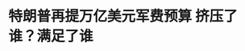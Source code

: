 <!DOCTYPE html>
<html lang="zh-CN">

<head>
    
<title>特朗普再提万亿美元军费预算 挤压了谁？满足了谁_腾讯新闻</title>
<meta name="keywords" content="特朗普,国防预算,军费,美国,美国_军事,内塔尼亚胡,美国_时政">
<meta name="description" content="美国总统特朗普当地时间24日在纽约西点军校毕业典礼上发表演讲时表示，不会削减1万亿美元的国防预算，甚至连10美分都不会少。若该预算计划获得美国国会批准，将成为美国迄今最高的年度国防预算，创下前所未有的军费纪录。舆论认为，特朗普政府提出万亿美元军费预算的决策，绝非简单的数字游戏，其背后还交织着军事、政治、...">
<meta name="author" content="腾讯网">
<meta name="copyright" content="Copyright 1998 - 2025 Tencent. All Rights Reserved">
<meta property="og:type" content="news" />

<meta property="og:title" content="特朗普再提万亿美元军费预算 挤压了谁？满足了谁_腾讯新闻" />
<meta property="og:description" content="美国总统特朗普当地时间24日在纽约西点军校毕业典礼上发表演讲时表示，不会削减1万亿美元的国防预算，甚至连10美分都不会少。若该预算计划获得美国国会批准，将成为美国迄今最高的年度国防预算，创下前所未有的军费纪录。舆论认为，特朗普政府提出万亿美元军费预算的决策，绝非简单的数字游戏，其背后还交织着军事、政治、..." />
<meta property="og:url" content="https://news.qq.com/rain/a/20250526A012T300" />
<meta property="og:image" content="https://inews.gtimg.com/news_ls/OtpXFFBpGp-GR2QmvvUJQVl4ABiladsgRczzbqexsvbNMAA_640330/0" />
<meta property="article:author" content="央视新闻" />
<meta property="article:published_time" content="2025-05-26 06:00:22" />
<meta property="category" content="politics" />

<meta name="baidu-site-verification" content="jJeIJ5X7pP" />
    <meta charset="utf-8" />
<meta http-equiv="X-UA-Compatible" content="IE=Edge" />
<meta name="viewport" content="width=device-width, initial-scale=1, shrink-to-fit=no" />
<link rel="dns-prefetch" href="mat1.gtimg.com">
<link rel="dns-prefetch" href="i.news.qq.com">
<link rel="shortcut icon" href="https://mat1.gtimg.com/qqcdn/qqindex2021/favicon.ico">
<script nomodule="true" src="https://mat1.gtimg.com/qqcdn/qqindex2021/common-static/20240515201444/core3-37-1.min.js"></script>
<script>
  try {
    if (!window.IntersectionObserver) {
      var observerScript = document.createElement('script');
      observerScript.src = "https://mat1.gtimg.com/qqcdn/qqindex2021/common-static/20241024141058/intersection-observer-polyfill.js";
      document.head.appendChild(observerScript);
    }
  } catch (error) {}
</script>

<script>
  try {
    if (!Element.prototype.scrollTo) {
      var scrollScript = document.createElement('script');
      scrollScript.src = "https://mat1.gtimg.com/qqcdn/qqindex2021/common-static/20241025153001/scroll-behavior-polyfill.js";
      document.head.appendChild(scrollScript);
    }
  } catch (error) {}
</script>
<script>
  try {
    if ('scrollRestoration' in window.history) {
      window.history.scrollRestoration = 'manual';
    }
    window.isPcClient = Boolean(window.electron) && (
      window.navigator.userAgent.indexOf('pc-client') > 0 ||
      window.navigator.userAgent.indexOf('TencentNews') > 0
    );
  } catch {}
</script>
<script>
  try {
    if (window.isPcClient) {
      var bodyStyle = document.createElement('style');
      bodyStyle.innerText = 'body{ zoom: 0.95 }';
      document.head.appendChild(bodyStyle);
    }
  } catch {}
</script>
<script>
  window.DATA = {"url":"https://view.inews.qq.com/a/20250526A012T300","article_id":"20250526A012T300","article_type":"0","title":"特朗普再提万亿美元军费预算 挤压了谁？满足了谁","desc":"美国总统特朗普当地时间24日在纽约西点军校毕业典礼上发表演讲时表示，不会削减1万亿美元的国防预算，甚至连10美分都不会少。若该预算计划获得美国国会批准，将成为美国迄今最高的年度国防预算，创下前所未有的军费纪录。舆论认为，特朗普政府提出万亿美元军费预算的决策，绝非简单的数字游戏，其背后还交织着军事、政治、...","iNewsRecommendLevel":1,"abstract":"美国总统特朗普当地时间24日在纽约西点军校毕业典礼上发表演讲时表示，不会削减1万亿美元的国防预算，甚至连10美分都不会少。若该预算计划获得美国国会批准，将成为美国迄今最高的年度国防预算，创下前所未有的军费纪录。舆论认为，特朗普政府提出万亿美元军费预算的决策，绝非简单的数字游戏，其背后还交织着军事、政治、...","catalog1":"politics","ad_channel_sign":"news","introduction":"","media":"央视新闻","media_id":"58","pubtime":"2025-05-26 06:00:22","comment_id":"8414828037","political":0,"cmsId":"20250526A012T300","cms_id":"20250526A012T300","closeAllAd":0,"closeAllFavorite":false,"originContent":{"directory":{"ai_list":null,"enable":2,"list":null},"key_points_show":["美国总统特朗普表示，不会削减1万亿美元的国防预算，甚至不会少10美分。","若该预算计划获得美国国会批准，将成为美国迄今最高的年度国防预算。","特朗普政府提出万亿美元军费预算的决策，背后交织着军事、政治、经济与外交的多重战略目的。","其中，特朗普政府计划投入约1133亿美元发展“金穹”导弹防御系统、海军造船等项目。","然而，万亿美元国防预算挤压了联邦民生医疗预算，增加了军备竞赛的可能性。"],"text":"\u003cdiv class=\"rich_media_content\"\u003e\u003cdiv class=\"cms-cke-widget-quote-normal-3 cms-cke-widget-quote-tpl cms-cke-widget-quote-wrapper cms-cke-widget-tpl\" data-key=\"quote-normal-3\" data-reactroot=\"\" style=\"align-items: center; display: flex; font-size: 19px; justify-content: center; margin-bottom: 28px; margin-top: 28px; width: 100%\"\u003e\n\u003cdiv class=\"cms-cke-widget-quote-container\" style=\"background: #f1f2f3; border-radius: 2px; padding: 16px 14px; position: relative; width: 100%\"\u003e\n\u003cdiv class=\"cms-cke-widget-quote-mask\" style=\"background: #ffffff; bottom: 0; height: 18px; position: absolute; right: 0; width: 18px\"\u003e \u003c/div\u003e\n\u003csection class=\"cms-cke-widget-quote-icon\" style=\"background-image: url(https://inews.gtimg.com/om_bt/OqRgU4CI68gL6p2TrspbzXbIx4iwsG-H5eIQPq7XioHT0AA/0); background-position: center; background-repeat: no-repeat; background-size: cover; bottom: -0; display: inline-block; height: 18px; position: absolute; right: 0px; width: 18px\"\u003e \u003c/section\u003e\n\u003cdiv class=\"cms-cke-widget-quote-content\" style=\"color: #212228; line-height: 27px; text-align: justify; width: 100%\"\u003e\n\u003cp\u003e美国总统特朗普当地时间24日在纽约西点军校毕业典礼上发表演讲时表示，不会削减1万亿美元的国防预算，甚至连10美分都不会少。\u003c/p\u003e\n\u003cp\u003e若该预算计划获得美国国会批准，将成为美国迄今最高的年度国防预算，创下前所未有的军费纪录。舆论认为，特朗普政府提出万亿美元军费预算的决策，绝非简单的数字游戏，其背后还交织着军事、政治、经济与外交的多重战略目的。\u003c/p\u003e\n\u003c/div\u003e\n\u003c/div\u003e\n\u003c/div\u003e\n\u003cdiv class=\"cms-cke-widget-title-number-3 cms-cke-widget-title-tpl cms-cke-widget-title-wrapper cms-cke-widget-tpl\" data-key=\"title-number-3\" data-reactroot=\"\" style=\"align-items: center; display: flex; font-size: 19px; font-weight: bold; justify-content: center; margin-bottom: 20px; margin-top: 28px; width: 100%\"\u003e\n\u003cdiv class=\"cms-cke-widget-title-container\" style=\"display: inline-block; margin-bottom: 8px; margin-left: 8px; margin-right: 8px; margin-top: 8px; position: relative\"\u003e\n\u003cdiv class=\"cms-cke-widget-title-nubmer\" style=\"color: #00269a; font-size: 54px; left: 50%; min-width: 20px; opacity: 0.1; position: absolute; text-align: center; top: 50%; transform: translate(-50%, -50%); white-space: nowrap; z-index: 9\"\u003e\u003c/div\u003e\n\u003cdiv class=\"cms-cke-widget-title-wrap title-number-3-text\" style=\"color: #00269a; display: inline-block; line-height: 26px; min-width: 4px; padding: 0 28px; position: relative; text-align: center; word-break: break-all; z-index: 99\"\u003e\n\u003cp\u003e特朗普：\u003c/p\u003e\n\u003cp\u003e说好一万亿 连10美分都不会少\u003c/p\u003e\n\u003c/div\u003e\n\u003csection class=\"left-icon\" style=\"background-image: url(https://inews.gtimg.com/om_bt/OuiUeJ9yXPUGsFB7YhGv-z-NS1G6PTGqXdZHUNVaauegEAA/0); background-position: center; background-repeat: no-repeat; background-size: cover; display: inline-block; height: 20px; left: 0px; margin-top: -10px; position: absolute; top: 50%; width: 20px\"\u003e \u003c/section\u003e\n\u003csection class=\"right-icon\" style=\"background-image: url(https://inews.gtimg.com/om_bt/OuiUeJ9yXPUGsFB7YhGv-z-NS1G6PTGqXdZHUNVaauegEAA/0); background-position: center; background-repeat: no-repeat; background-size: cover; display: inline-block; height: 20px; margin-top: -10px; position: absolute; right: 0px; top: 50%; width: 20px\"\u003e \u003c/section\u003e\n\u003c/div\u003e\n\u003c/div\u003e\n\u003cp data-source=\"cke\"\u003e有关“万亿美元军费预算”其实是特朗普在今年4月7日与以色列总理内塔尼亚胡会晤时提出的，当地时间5月24日，时隔一个多月，美国总统特朗普纽约西点军校毕业典礼上发表演讲时又再次谈到这一“天价军费计划”。\u003c/p\u003e\n\u003cdiv data-vid=\"x3090r2guvr\" data-widget=\"video\"\u003e\u003c!--VIDEO_0--\u003e\u003cspan style=\"text-align: center;font-size: 13px;color: rgb(136, 136, 136); line-height: 14px;margin-bottom: 22px;margin-top: 8px; display: block;\"\u003e\u003c/span\u003e\u003c/div\u003e\n\u003cp data-source=\"cke\"\u003e\u003cstrong data-source=\"cke\"\u003e美国总统 特朗普：\u003c/strong\u003e一万亿美元的军费预算，一万亿美元啊。有人问我能不能削减，我明确表态，连10美分都不会少。要削减，我们可以从其他地方下手。\u003c/p\u003e\n\u003cp data-source=\"cke\"\u003e特朗普4月7日在白宫会晤到访的以色列总理内塔尼亚胡时说，美国下一财年国防预算将首次达到1万亿美元。\u003c/p\u003e\n\u003cp data-source=\"cke\"\u003e有报道指出，如果获得国会批准，美国将从今年10月1日、即2026财年开始之时进入“万亿美元国防预算时代”，超过2025财年的8950亿美元，也将是美国迄今最高的年度国防预算。\u003c/p\u003e\n\u003cdiv class=\"cms-cke-widget-title-number-3 cms-cke-widget-title-tpl cms-cke-widget-title-wrapper cms-cke-widget-tpl\" data-key=\"title-number-3\" data-reactroot=\"\" style=\"align-items: center; display: flex; font-size: 19px; font-weight: bold; justify-content: center; margin-bottom: 20px; margin-top: 28px; width: 100%\"\u003e\n\u003cdiv class=\"cms-cke-widget-title-container\" style=\"display: inline-block; margin-bottom: 8px; margin-left: 8px; margin-right: 8px; margin-top: 8px; position: relative\"\u003e\n\u003cdiv class=\"cms-cke-widget-title-nubmer\" style=\"color: #00269a; font-size: 54px; left: 50%; min-width: 20px; opacity: 0.1; position: absolute; text-align: center; top: 50%; transform: translate(-50%, -50%); white-space: nowrap; z-index: 9\"\u003e\u003c/div\u003e\n\u003cdiv class=\"cms-cke-widget-title-wrap title-number-3-text\" style=\"color: #00269a; display: inline-block; line-height: 26px; min-width: 4px; padding: 0 28px; position: relative; text-align: center; word-break: break-all; z-index: 99\"\u003e\n\u003cp\u003e满足美政府利益诉求\u003c/p\u003e\n\u003c/div\u003e\n\u003csection class=\"left-icon\" style=\"background-image: url(https://inews.gtimg.com/om_bt/OuiUeJ9yXPUGsFB7YhGv-z-NS1G6PTGqXdZHUNVaauegEAA/0); background-position: center; background-repeat: no-repeat; background-size: cover; display: inline-block; height: 20px; left: 0px; margin-top: -10px; position: absolute; top: 50%; width: 20px\"\u003e \u003c/section\u003e\n\u003csection class=\"right-icon\" style=\"background-image: url(https://inews.gtimg.com/om_bt/OuiUeJ9yXPUGsFB7YhGv-z-NS1G6PTGqXdZHUNVaauegEAA/0); background-position: center; background-repeat: no-repeat; background-size: cover; display: inline-block; height: 20px; margin-top: -10px; position: absolute; right: 0px; top: 50%; width: 20px\"\u003e \u003c/section\u003e\n\u003c/div\u003e\n\u003c/div\u003e\n\u003cp data-source=\"cke\"\u003e据总台\u003cstrong data-source=\"cke\"\u003e特约评论员宋晓军\u003c/strong\u003e介绍，自特朗普上任以来，就2026财年国防预算有过几次公开的表态，但具体数值时高时低。真正确定的是5月2日白宫管理和预算办公室向国会提交的2026财年预算提案，其中拟议的预算将使国防支出与2025年相比增加约13%，达到10120亿美元。这份报告也介绍了军费预算所包括的内容。（\u003cstrong data-source=\"cke\"\u003e\u003cspan class=\"color-00b0f0\" data-source=\"cke\"\u003e\u003cspan class=\"font_size-16px\" data-source=\"cke\"\u003e\u003c!--SECURE_LINK_BEGIN_0--\u003e详情\u0026gt;\u0026gt;\u003c!--SECURE_LINK_END_0--\u003e\u003c/span\u003e\u003c/span\u003e\u003c/strong\u003e）\u003c!--MID_AD_0--\u003e\u003c!--EOP_0--\u003e\u003c/p\u003e\u003c!--MID_ARTICLE_AD_0--\u003e\u003c!--PARAGRAPH_0--\u003e\n\u003cdiv data-vid=\"v30904b2udy\" data-widget=\"video\"\u003e\u003c!--VIDEO_1--\u003e\u003cspan style=\"text-align: center;font-size: 13px;color: rgb(136, 136, 136); line-height: 14px;margin-bottom: 22px;margin-top: 8px; display: block;\"\u003e\u003c/span\u003e\u003c/div\u003e\n\u003cp data-source=\"cke\"\u003e\u003cstrong data-source=\"cke\"\u003e特约评论员 宋晓军：\u003c/strong\u003e如果我们仔细看这份报告，会发现国防预算分两部分。第一部分是基础国防预算，另外还要叠加一个增幅大概13%的约1133亿美元。根据报告中的说明，这大约1130亿美元需要在另一项法案通过之后才能叠加上。另外一份法案是什么呢？特朗普之前提出了一个关于延续他2017年给富人减税政策的一个法案，这个法案有一系列的开支增减，被打包成“美丽大法案”。5月22日，该法案在众议院以215票对214票通过，将要交到参议院表决。\u003c!--MID_AD_1--\u003e\u003c!--EOP_1--\u003e\u003c/p\u003e\u003c!--MID_ARTICLE_AD_1--\u003e\u003c!--PARAGRAPH_1--\u003e\n\u003cdiv data-captcha=\"△特朗普称“金穹”导弹防御系统计划在3年内全面运转。\" data-height=\"374\" data-src=\"https://inews.gtimg.com/om_bt/OqcNVM6uZFwLNcejGhAm53RFowMWKza6aPOOjZXde-dAMAA/641\" data-type=\"3\" data-uploaded=\"1\" data-widget=\"image\" data-width=\"641\"\u003e\u003c!--IMG_0--\u003e\u003cp type=\"om-image-desc\"\u003e△特朗普称“金穹”导弹防御系统计划在3年内全面运转。\u003c/p\u003e\u003c/div\u003e\n\u003cp data-source=\"cke\"\u003e\u003cstrong data-source=\"cke\"\u003e特约评论员 宋晓军：\u003c/strong\u003e所谓万亿美元的国防预算，其实包含了两个部分。第一个部分是特朗普在满足共和党人或者军火商增加国防预算的要求，第二部分体现他个人的意志，包括发展“金穹”、减税等等。简单地说，这个万亿美元的国防预算，是特朗普既考虑了他共和党党派的利益，同时也考虑到他个人关于美国财政开支方面的一些考虑的一个法案。\u003c!--MID_AD_2--\u003e\u003c!--EOP_2--\u003e\u003c/p\u003e\u003c!--MID_ARTICLE_AD_2--\u003e\u003c!--PARAGRAPH_2--\u003e\n\u003cdiv class=\"cms-cke-widget-title-number-3 cms-cke-widget-title-tpl cms-cke-widget-title-wrapper cms-cke-widget-tpl\" data-key=\"title-number-3\" data-reactroot=\"\" style=\"align-items: center; display: flex; font-size: 19px; font-weight: bold; justify-content: center; margin-bottom: 20px; margin-top: 28px; width: 100%\"\u003e\n\u003cdiv class=\"cms-cke-widget-title-container\" style=\"display: inline-block; margin-bottom: 8px; margin-left: 8px; margin-right: 8px; margin-top: 8px; position: relative\"\u003e\n\u003cdiv class=\"cms-cke-widget-title-nubmer\" style=\"color: #00269a; font-size: 54px; left: 50%; min-width: 20px; opacity: 0.1; position: absolute; text-align: center; top: 50%; transform: translate(-50%, -50%); white-space: nowrap; z-index: 9\"\u003e\u003c/div\u003e\n\u003cdiv class=\"cms-cke-widget-title-wrap title-number-3-text\" style=\"color: #00269a; display: inline-block; line-height: 26px; min-width: 4px; padding: 0 28px; position: relative; text-align: center; word-break: break-all; z-index: 99\"\u003e\n\u003cp\u003e满足美国军火公司\u003c/p\u003e\n\u003cp\u003e挤压联邦民生医疗预算\u003c/p\u003e\n\u003c/div\u003e\n\u003csection class=\"left-icon\" style=\"background-image: url(https://inews.gtimg.com/om_bt/OuiUeJ9yXPUGsFB7YhGv-z-NS1G6PTGqXdZHUNVaauegEAA/0); background-position: center; background-repeat: no-repeat; background-size: cover; display: inline-block; height: 20px; left: 0px; margin-top: -10px; position: absolute; top: 50%; width: 20px\"\u003e \u003c/section\u003e\n\u003csection class=\"right-icon\" style=\"background-image: url(https://inews.gtimg.com/om_bt/OuiUeJ9yXPUGsFB7YhGv-z-NS1G6PTGqXdZHUNVaauegEAA/0); background-position: center; background-repeat: no-repeat; background-size: cover; display: inline-block; height: 20px; margin-top: -10px; position: absolute; right: 0px; top: 50%; width: 20px\"\u003e \u003c/section\u003e\n\u003c/div\u003e\n\u003c/div\u003e\n\u003cp data-source=\"cke\"\u003e美国《国会山报》24日报道，据一名参议院共和党助手透露，白宫实际上只提议了约8930亿美元的2026年可自由支配国防开支，这意味着特朗普口中1万亿美元的其余部分将通过共和党主导的预算协调机制弥补。大幅增加的军费，新增钱款的筹措又是从何而来？\u003c!--MID_AD_3--\u003e\u003c!--EOP_3--\u003e\u003c/p\u003e\u003c!--MID_ARTICLE_AD_3--\u003e\u003c!--PARAGRAPH_3--\u003e\n\u003cdiv class=\"cms-cke-widget-title-number-2 cms-cke-widget-title-tpl cms-cke-widget-title-wrapper cms-cke-widget-tpl\" data-key=\"title-number-2\" data-reactroot=\"\" style=\"align-items: center; display: flex; font-size: 19px; font-weight: bold; justify-content: flex-start; margin-bottom: 20px; margin-top: 28px; width: 100%\"\u003e\n\u003cdiv class=\"cms-cke-widget-title-container\" style=\"display: flex; position: relative\"\u003e\n\u003cdiv class=\"cms-cke-widget-title-text-wrapper title-number-2-text-wrapper\" style=\"align-items: center; display: flex; justify-content: flex-start\"\u003e\n\u003cdiv class=\"cms-cke-widget-title-nubmer-wrapper\" style=\"align-items: center; background: #00269a; box-sizing: border-box; color: #ffffff; display: flex; flex-shrink: 0; font-size: 20px; height: 100%; justify-content: center; line-height: 100%; width: 30px\"\u003e\n\u003cdiv class=\"cms-cke-widget-title-nubmer\" style=\"min-width: 4px\"\u003e\u003c/div\u003e\n\u003c/div\u003e\n\u003cdiv class=\"cms-cke-widget-title-wrap title-number-2-text\" style=\"background: #e6e8ef; box-sizing: content-box; color: #001966; display: inline-block; line-height: 26px; min-width: 4px; overflow: hidden; padding: 2px 10px 2px 18px; position: relative; text-align: center; word-break: break-all\"\u003e\n\u003cp\u003e一旦通过 美国军火公司将分大块蛋糕\u003c/p\u003e\n\u003c/div\u003e\n\u003c/div\u003e\n\u003c/div\u003e\n\u003c/div\u003e\n\u003cdiv data-vid=\"t3090kjpyef\" data-widget=\"video\"\u003e\u003c!--VIDEO_2--\u003e\u003cspan style=\"text-align: center;font-size: 13px;color: rgb(136, 136, 136); line-height: 14px;margin-bottom: 22px;margin-top: 8px; display: block;\"\u003e\u003c/span\u003e\u003c/div\u003e\n\u003cp data-source=\"cke\"\u003e\u003cstrong data-source=\"cke\"\u003e特约评论员 宋晓军：\u003c/strong\u003e一旦特朗普提交的2026财年高达万亿美元的国防预算通过，它意味着什么？首先意味着军火公司会得到一大块这个利益蛋糕。通过预算法案细节可以看到，增幅13%大约1133亿美元，\u003cstrong data-source=\"cke\"\u003e第一个就是250亿美元给“金穹”导弹防御系统。\u003c/strong\u003e\u003c/p\u003e\n\u003cul data-source=\"cke\"\u003e\n\u003cli data-source=\"cke\"\u003e第二项，300多亿美元给海军造船。\u003c/li\u003e\n\u003cli data-source=\"cke\"\u003e第三项，此前提出的所谓六代机F-47的首笔拨款。\u003c/li\u003e\n\u003cli data-source=\"cke\"\u003e第四项，加强边境防御。\u003c/li\u003e\n\u003cli data-source=\"cke\"\u003e第五项，核武器的现代化。\u003c/li\u003e\n\u003cli data-source=\"cke\"\u003e第六项，增加军人3.8%的工资，等等。\u003c/li\u003e\n\u003c/ul\u003e\n\u003cdiv class=\"cms-cke-widget-title-number-2 cms-cke-widget-title-tpl cms-cke-widget-title-wrapper cms-cke-widget-tpl\" data-key=\"title-number-2\" data-reactroot=\"\" style=\"align-items: center; display: flex; font-size: 19px; font-weight: bold; justify-content: flex-start; margin-bottom: 20px; margin-top: 28px; width: 100%\"\u003e\n\u003cdiv class=\"cms-cke-widget-title-container\" style=\"display: flex; position: relative\"\u003e\n\u003cdiv class=\"cms-cke-widget-title-text-wrapper title-number-2-text-wrapper\" style=\"align-items: center; display: flex; justify-content: flex-start\"\u003e\n\u003cdiv class=\"cms-cke-widget-title-nubmer-wrapper\" style=\"align-items: center; background: #00269a; box-sizing: border-box; color: #ffffff; display: flex; flex-shrink: 0; font-size: 20px; height: 100%; justify-content: center; line-height: 100%; width: 30px\"\u003e\n\u003cdiv class=\"cms-cke-widget-title-nubmer\" style=\"min-width: 4px\"\u003e\u003c/div\u003e\n\u003c/div\u003e\n\u003cdiv class=\"cms-cke-widget-title-wrap title-number-2-text\" style=\"background: #e6e8ef; box-sizing: content-box; color: #001966; display: inline-block; line-height: 26px; min-width: 4px; overflow: hidden; padding: 2px 10px 2px 18px; position: relative; text-align: center; word-break: break-all\"\u003e\n\u003cp\u003e挤压联邦民生医疗预算 投入军备竞赛\u003c/p\u003e\n\u003c/div\u003e\n\u003c/div\u003e\n\u003c/div\u003e\n\u003c/div\u003e\n\u003cp\u003e\u003c!--IMG_1--\u003e\u003c/p\u003e\n\u003cp data-source=\"cke\"\u003e\u003cstrong data-source=\"cke\"\u003e特约评论员 宋晓军：\u003c/strong\u003e同时我们还可以看到，万亿美元的国防预算挤压的是什么？在整个2026财年的联邦预算拨款中，它挤压了清洁空气和水保护，还挤压了医疗补助、儿童营养计划、绿色能源相关、教育相关的一些拨款。简单地说，这万亿美元的国防开支使得世界可能更不安全，同时更多地增加了军备竞赛的可能性。\u003c!--MID_AD_4--\u003e\u003c!--EOP_4--\u003e\u003c/p\u003e\u003c!--MID_ARTICLE_AD_4--\u003e\u003c!--PARAGRAPH_4--\u003e\n\n\n\n\n\u003cp data-source=\"cke\"\u003e\u003cspan class=\"color-a4acb6\" data-source=\"cke\"\u003e\u003cspan class=\"font_size-16px\" data-source=\"cke\"\u003e©2025中央广播电视总台版权所有。未经许可，请勿转载使用。\u003c/span\u003e\u003c/span\u003e\u003c/p\u003e\n\n\u003cstyle\u003e.rich_media_content{--news-tabel-th-night-color: #444444;--news-font-day-color: #333;--news-font-night-color: #d9d9d9;--news-bottom-distance: 22px}.rich_media_content p:not([data-exeditor-arbitrary-box=image-box]){letter-spacing:.5px;line-height:30px;margin-bottom:var(--news-bottom-distance);word-wrap:break-word}.rich_media_content{color:var(--news-font-day-color);font-size:18px}@media(prefers-color-scheme:dark){body:not([data-weui-theme=light]):not([dark-mode-disable=true]) .rich_media_content p:not([data-exeditor-arbitrary-box=image-box]){letter-spacing:.5px;line-height:30px;margin-bottom:var(--news-bottom-distance);word-wrap:break-word}body:not([data-weui-theme=light]):not([dark-mode-disable=true]) .rich_media_content{color:var(--news-font-night-color)}}.data_color_scheme_dark .rich_media_content p:not([data-exeditor-arbitrary-box=image-box]){letter-spacing:.5px;line-height:30px;margin-bottom:var(--news-bottom-distance);word-wrap:break-word}.data_color_scheme_dark .rich_media_content{color:var(--news-font-night-color)}.data_color_scheme_dark .rich_media_content{font-size:18px}.rich_media_content p[data-exeditor-arbitrary-box=image-box]{margin-bottom:11px}.rich_media_content\u003ediv:not(.qnt-video),.rich_media_content\u003esection{margin-bottom:var(--news-bottom-distance)}.rich_media_content hr{margin-bottom:var(--news-bottom-distance)}.rich_media_content .link_list{margin:0;margin-top:20px;min-height:0!important}.rich_media_content blockquote{background:#f9f9f9;border-left:6px solid #ccc;margin:1.5em 10px;padding:.5em 10px}.rich_media_content blockquote p{margin-bottom:0!important}.data_color_scheme_dark .rich_media_content blockquote{background:#323232}@media(prefers-color-scheme:dark){body:not([data-weui-theme=light]):not([dark-mode-disable=true]) .rich_media_content blockquote{background:#323232}}.rich_media_content ol[data-ex-list]{--ol-start: 1;--ol-list-style-type: decimal;list-style-type:none;counter-reset:olCounter calc(var(--ol-start,1) - 1);position:relative}.rich_media_content ol[data-ex-list]\u003eli\u003e:first-child::before{content:counter(olCounter,var(--ol-list-style-type)) '. ';counter-increment:olCounter;font-variant-numeric:tabular-nums;display:inline-block}.rich_media_content ul[data-ex-list]{--ul-list-style-type: circle;list-style-type:none;position:relative}.rich_media_content ul[data-ex-list].nonUnicode-list-style-type\u003eli\u003e:first-child::before{content:var(--ul-list-style-type) ' ';font-variant-numeric:tabular-nums;display:inline-block;transform:scale(0.5)}.rich_media_content ul[data-ex-list].unicode-list-style-type\u003eli\u003e:first-child::before{content:var(--ul-list-style-type) ' ';font-variant-numeric:tabular-nums;display:inline-block;transform:scale(0.8)}.rich_media_content ol:not([data-ex-list]){padding-left:revert}.rich_media_content ul:not([data-ex-list]){padding-left:revert}.rich_media_content table{display:table;border-collapse:collapse;margin-bottom:var(--news-bottom-distance)}.rich_media_content table th,.rich_media_content table td{word-wrap:break-word;border:1px solid #ddd;white-space:nowrap;padding:2px 5px}.rich_media_content table th{font-weight:700;background-color:#f0f0f0;text-align:left}.rich_media_content table p{margin-bottom:0!important}.data_color_scheme_dark .rich_media_content table th{background:var(--news-tabel-th-night-color)}@media(prefers-color-scheme:dark){body:not([data-weui-theme=light]):not([dark-mode-disable=true]) .rich_media_content table th{background:var(--news-tabel-th-night-color)}}.rich_media_content .qqnews_image_desc,.rich_media_content p[type=om-image-desc]{line-height:20px!important;text-align:center!important;font-size:14px!important;color:#666!important}.rich_media_content div[data-exeditor-arbitrary-box=wrap]:not([data-exeditor-arbitrary-box-special-style]){max-width:100%}.rich_media_content .qqnews-content{--wmfont: 0;--wmcolor: transparent;font-size:var(--wmfont);color:var(--wmcolor);line-height:var(--wmfont)!important;margin-bottom:var(--wmfont)!important}.rich_media_content .qqnews_sign_emphasis{background:#f7f7f7}.rich_media_content .qqnews_sign_emphasis ol{word-wrap:break-word;border:none;color:#5c5c5c;line-height:28px;list-style:none;margin:14px 0 6px;padding:16px 15px 4px}.rich_media_content .qqnews_sign_emphasis p{margin-bottom:12px!important}.rich_media_content .qqnews_sign_emphasis ol\u003eli\u003ep{padding-left:30px}.rich_media_content .qqnews_sign_emphasis ol\u003eli{list-style:none}.rich_media_content .qqnews_sign_emphasis ol\u003eli\u003ep:first-child::before{margin-left:-30px;content:counter(olCounter,decimal) ''!important;counter-increment:olCounter!important;font-variant-numeric:tabular-nums!important;background:#37f;border-radius:2px;color:#fff;font-size:15px;font-style:normal;text-align:center;line-height:18px;width:18px;height:18px;margin-right:12px;position:relative;top:-1px}.data_color_scheme_dark .rich_media_content .qqnews_sign_emphasis{background:#262626}.data_color_scheme_dark .rich_media_content .qqnews_sign_emphasis ol\u003eli\u003ep{color:#a9a9a9}@media(prefers-color-scheme:dark){body:not([data-weui-theme=light]):not([dark-mode-disable=true]) .rich_media_content .qqnews_sign_emphasis{background:#262626}body:not([data-weui-theme=light]):not([dark-mode-disable=true]) .rich_media_content .qqnews_sign_emphasis ol\u003eli\u003ep{color:#a9a9a9}}.rich_media_content h1,.rich_media_content h2,.rich_media_content h3,.rich_media_content h4,.rich_media_content h5,.rich_media_content h6{margin-bottom:var(--news-bottom-distance);font-weight:700}.rich_media_content h1{font-size:20px}.rich_media_content h2,.rich_media_content h3{font-size:19px}.rich_media_content h4,.rich_media_content h5,.rich_media_content h6{font-size:18px}.rich_media_content li:empty{display:none}.rich_media_content ul,.rich_media_content ol{margin-bottom:var(--news-bottom-distance)}.rich_media_content div\u003ep:only-child{margin-bottom:0!important}.rich_media_content .cms-cke-widget-title-wrap p{margin-bottom:0!important}\u003c/style\u003e\u003c/div\u003e","version":"v2"},"originAttribute":{"IMG_0":{"bigOrigUrl":"https://inews.gtimg.com/om_bt/OqcNVM6uZFwLNcejGhAm53RFowMWKza6aPOOjZXde-dAMAA/0","compressUrl":"https://inews.gtimg.com/om_bt/OqcNVM6uZFwLNcejGhAm53RFowMWKza6aPOOjZXde-dAMAA/641","desc":"","fullPic":"1","height":361,"imgurl0":"https://inews.gtimg.com/om_bt/OqcNVM6uZFwLNcejGhAm53RFowMWKza6aPOOjZXde-dAMAA/0","imgurl1000":"https://inews.gtimg.com/om_bt/OqcNVM6uZFwLNcejGhAm53RFowMWKza6aPOOjZXde-dAMAA/1000","islong":0,"origUrl":"https://inews.gtimg.com/om_bt/OqcNVM6uZFwLNcejGhAm53RFowMWKza6aPOOjZXde-dAMAA/641","size":494,"style":"width: 100%","thumb":"https://inews.gtimg.com/om_bt/OqcNVM6uZFwLNcejGhAm53RFowMWKza6aPOOjZXde-dAMAA_181x181s/0","url":"https://inews.gtimg.com/om_bt/OqcNVM6uZFwLNcejGhAm53RFowMWKza6aPOOjZXde-dAMAA/641","width":641},"IMG_1":{"bigOrigUrl":"https://inews.gtimg.com/om_bt/ORRKawVBQLEmz2uGk5jzVcziBd6QSYqU0Zr0E0NCp8HZkAA/0","compressUrl":"https://inews.gtimg.com/om_bt/ORRKawVBQLEmz2uGk5jzVcziBd6QSYqU0Zr0E0NCp8HZkAA/641","desc":"","fullPic":"1","height":361,"imgurl0":"https://inews.gtimg.com/om_bt/ORRKawVBQLEmz2uGk5jzVcziBd6QSYqU0Zr0E0NCp8HZkAA/0","imgurl1000":"https://inews.gtimg.com/om_bt/ORRKawVBQLEmz2uGk5jzVcziBd6QSYqU0Zr0E0NCp8HZkAA/1000","islong":0,"origUrl":"https://inews.gtimg.com/om_bt/ORRKawVBQLEmz2uGk5jzVcziBd6QSYqU0Zr0E0NCp8HZkAA/641","size":510,"style":"width: 100%","thumb":"https://inews.gtimg.com/om_bt/ORRKawVBQLEmz2uGk5jzVcziBd6QSYqU0Zr0E0NCp8HZkAA_181x181s/0","url":"https://inews.gtimg.com/om_bt/ORRKawVBQLEmz2uGk5jzVcziBd6QSYqU0Zr0E0NCp8HZkAA/641","width":641},"SECURE_LINK_BEGIN_0":{"cms_orig_info":{"desc":"详情\u003e\u003e","trust_level":1,"type":"","url":"https://content-static.cctvnews.cctv.com/snow-book/index.html?item_id=6280270983928083701"},"desc":"详情\u003e\u003e","trust_level":1,"type":"","url":"https://content-static.cctvnews.cctv.com/snow-book/index.html?item_id=6280270983928083701"},"SECURE_LINK_END_0":{"trust_level":1},"VIDEO_0":{"asDownloader":"","asSensitiveNormal":"","aspect":"1.78","desc":"","duration":"00:55","height":360,"img":"http://puui.qpic.cn/vpic_cover/x3090r2guvr/x3090r2guvr_hz.jpg/640","jumpword":"","playmode":1,"playurl":"http://inews.qq.com/webVideo?vid=x3090r2guvr\u0026img=http%3A%2F%2Fpuui.qpic.cn%2Fvpic_cover%2Fx3090r2guvr%2Fx3090r2guvr_hz.jpg%2F640\u0026appver=16.7.1_qqcom_7.2.40","screenType":-1,"style":"","title":"特朗普再提万亿美元军费预算 挤压了谁？满足了谁？","vid":"x3090r2guvr","videosourcetype":1,"width":640},"VIDEO_1":{"asDownloader":"","asSensitiveNormal":"","aspect":"1.78","desc":"","duration":"01:59","height":360,"img":"http://puui.qpic.cn/vpic_cover/v30904b2udy/v30904b2udy_hz.jpg/640","jumpword":"","playmode":1,"playurl":"http://inews.qq.com/webVideo?vid=v30904b2udy\u0026img=http%3A%2F%2Fpuui.qpic.cn%2Fvpic_cover%2Fv30904b2udy%2Fv30904b2udy_hz.jpg%2F640\u0026appver=16.7.1_qqcom_7.2.40","screenType":-1,"style":"","title":"特朗普再提万亿美元军费预算 挤压了谁？满足了谁？","vid":"v30904b2udy","videosourcetype":1,"width":640},"VIDEO_2":{"asDownloader":"","asSensitiveNormal":"","aspect":"1.78","desc":"","duration":"01:31","height":360,"img":"http://puui.qpic.cn/vpic_cover/t3090kjpyef/t3090kjpyef_hz.jpg/640","jumpword":"","playmode":1,"playurl":"http://inews.qq.com/webVideo?vid=t3090kjpyef\u0026img=http%3A%2F%2Fpuui.qpic.cn%2Fvpic_cover%2Ft3090kjpyef%2Ft3090kjpyef_hz.jpg%2F640\u0026appver=16.7.1_qqcom_7.2.40","screenType":-1,"style":"","title":"特朗普再提万亿美元军费预算 挤压了谁？满足了谁？","vid":"t3090kjpyef","videosourcetype":1,"width":640}},"selfDeclare":{},"userAddress":"北京","card":{"chlid":"58","chlname":"央视新闻","desc":"“央视新闻”是中央广播电视总台新闻新媒体旗舰账号，是重大新闻、突发事件和重要报道的总台首发账号。","icon":"https://inews.gtimg.com/om_ls/OCsBJ1JWKedYO2D7fQMnqlOmtm7WVDrtLSwqEYQCk6kJ8AA_200200/0","msgEntry":1,"uin":"ec6993b8a9bd48215bee15e390bcc00f76","update_frequency":"0","vip_desc":"中央广播电视总台央视新闻官方账号","vip_icon_night":"https://inews.gtimg.com/newsapp_bt/0/1128171011183_4151/0","vip_place":"left","vip_type":"20006","vip_icon":"https://inews.gtimg.com/newsapp_bt/0/1128164013310_1586/0","vip_type_new":"20006","suid":"8QMc3H5f7o0Uuj/Z","liveInfo":{"roomID":"1453231542","roomStatus":"2","cms_id":"RLV2025052508850300","article_type":"102"},"cpLevel":1},"interationCount":{"like":12,"collect":8,"share":5},"payment_info":{},"article_is_pay":false,"payment_column_info_v1":{"is_column_pay":false,"read_count_all":0},"tag_info_item":null,"contentWordsNum":1468,"extraProperty":{"FeedbackDetailDisableInsert":0,"zanSkinType":""},"relateWelfare":{},"aiSwitch":true,"isOversize":false,"videoArr":[]};
</script>
<script>
  window.channelInfo = {"channelConfig":{"channelNav":[{"_auto_id":"1","active_alien_img":"","alien_img":"","channel_id":"news_news_home","is_local":"0","link":"https://www.qq.com","name_cn":"首页","name_en":"home"},{"_auto_id":"2","active_alien_img":"","alien_img":"","channel_id":"news_news_top","is_local":"0","link":"","name_cn":"要闻","name_en":"news"},{"_auto_id":"4","active_alien_img":"","alien_img":"","channel_id":"news_news_bj","is_local":"1","link":"","name_cn":"北京","name_en":"bj"},{"_auto_id":"5","active_alien_img":"","alien_img":"","channel_id":"news_news_finance","is_local":"0","link":"","name_cn":"财经","name_en":"finance"},{"_auto_id":"6","active_alien_img":"","alien_img":"","channel_id":"news_news_tech","is_local":"0","link":"","name_cn":"科技","name_en":"tech"},{"_auto_id":"7","active_alien_img":"","alien_img":"","channel_id":"tv","is_local":"0","link":"https://v.qq.com/channel/tv/?ptag=qqnews","name_cn":"电视剧","name_en":"tv"},{"_auto_id":"8","active_alien_img":"","alien_img":"","channel_id":"news_news_qa","is_local":"0","link":"","name_cn":"热问","name_en":"qa"},{"_auto_id":"9","active_alien_img":"","alien_img":"","channel_id":"news_news_ent","is_local":"0","link":"","name_cn":"娱乐","name_en":"ent"},{"_auto_id":"10","active_alien_img":"","alien_img":"","channel_id":"variety","is_local":"0","link":"https://v.qq.com/channel/variety/?ptag=qqnews","name_cn":"综艺","name_en":"variety"},{"_auto_id":"11","active_alien_img":"","alien_img":"","channel_id":"news_news_sports","is_local":"0","link":"","name_cn":"体育","name_en":"sports"},{"_auto_id":"13","active_alien_img":"","alien_img":"","channel_id":"news_news_nba","is_local":"0","link":"","name_cn":"NBA","name_en":"nba"},{"_auto_id":"14","active_alien_img":"","alien_img":"","channel_id":"news_news_world","is_local":"0","link":"","name_cn":"国际","name_en":"world"},{"_auto_id":"15","active_alien_img":"","alien_img":"","channel_id":"news_news_mil","is_local":"0","link":"","name_cn":"军事","name_en":"milite"},{"_auto_id":"16","active_alien_img":"","alien_img":"","channel_id":"news_news_auto","is_local":"0","link":"","name_cn":"汽车","name_en":"auto"},{"_auto_id":"17","active_alien_img":"","alien_img":"","channel_id":"news_news_house","is_local":"0","link":"","name_cn":"房产","name_en":"house"},{"_auto_id":"18","active_alien_img":"","alien_img":"","channel_id":"news_news_edu","is_local":"0","link":"","name_cn":"教育","name_en":"edu"},{"_auto_id":"19","active_alien_img":"","alien_img":"","channel_id":"news_news_antip","is_local":"0","link":"","name_cn":"健康","name_en":"health"},{"_auto_id":"20","active_alien_img":"","alien_img":"","channel_id":"news_news_video","is_local":"0","link":"","name_cn":"视频","name_en":"video"},{"_auto_id":"21","active_alien_img":"","alien_img":"","channel_id":"news_news_game","is_local":"0","link":"","name_cn":"游戏","name_en":"games"},{"_auto_id":"22","active_alien_img":"","alien_img":"","channel_id":"news_news_nchupin","is_local":"0","link":"","name_cn":"眼界","name_en":"chupin"},{"_auto_id":"24","active_alien_img":"","alien_img":"","channel_id":"news_news_football","is_local":"0","link":"","name_cn":"足球","name_en":"football"},{"_auto_id":"25","active_alien_img":"","alien_img":"","channel_id":"news_news_kepu","is_local":"0","link":"","name_cn":"科学","name_en":"kepu"},{"_auto_id":"26","active_alien_img":"","alien_img":"","channel_id":"news_news_digi","is_local":"0","link":"","name_cn":"数码","name_en":"digi"},{"_auto_id":"28","active_alien_img":"","alien_img":"","channel_id":"ymzx","is_local":"0","link":"https://gamer.qq.com/v2/cloudgame/game/96897?ichannel=txxwpc0Ftxxwpc1","name_cn":"元梦之星","name_en":"news_news_ymzx"},{"_auto_id":"31","active_alien_img":"","alien_img":"","channel_id":"movie","is_local":"0","link":"https://v.qq.com/channel/movie/?ptag=qqnews","name_cn":"电影","name_en":"movie"},{"_auto_id":"32","active_alien_img":"","alien_img":"","channel_id":"news_news_esport","is_local":"0","link":"","name_cn":"电竞","name_en":"esport"},{"_auto_id":"34","active_alien_img":"","alien_img":"","channel_id":"news_news_history","is_local":"0","link":"","name_cn":"历史","name_en":"history"},{"_auto_id":"35","active_alien_img":"","alien_img":"","channel_id":"news_news_baby","is_local":"0","link":"","name_cn":"育儿","name_en":"baby"},{"_auto_id":"36","active_alien_img":"","alien_img":"","channel_id":"hbjy","is_local":"0","link":"https://gp.qq.com/act/a20250421mnqlx/news.shtml","name_cn":"和平精英","name_en":"news_news_hbjy"},{"_auto_id":"37","active_alien_img":"","alien_img":"","channel_id":"cloud_gamer","is_local":"0","link":"https://gamer.qq.com/?ichannel=txxwpc0Ftxxwpc1","name_cn":"云游戏","name_en":"cloud_gamer"},{"_auto_id":"38","active_alien_img":"","alien_img":"","channel_id":"news_news_lic","is_local":"0","link":"","name_cn":"理财","name_en":"finance_licai"},{"_auto_id":"39","active_alien_img":"","alien_img":"","channel_id":"news_news_istock","is_local":"0","link":"","name_cn":"股票","name_en":"finance_stock"},{"_auto_id":"40","active_alien_img":"","alien_img":"","channel_id":"ren_min_shi_pin","is_local":"0","link":"https://news.qq.com/omn/author/8QMd3Hld74cbujbY?tab=om_video","name_cn":"人民视频","name_en":"ren_min_shi_pin"},{"_auto_id":"41","active_alien_img":"","alien_img":"","channel_id":"news_news_weather","is_local":"0","link":"https://tianqi.qq.com/index.htm","name_cn":"天气","name_en":"weather"}]}};
</script>
<script>
  window.articleConfig = {"rightConfig":[{"_auto_id":"1","category_key":"default","modules":"{\"moduleList\":[{\"title\":\"作者其他文章\",\"id\":\"user_article\"},{\"title\":\"精选视频\",\"id\":\"video_album\",\"videoType\":\"tag\",\"videoId\":\"aUepxrtchGM=\",\"isSticky\":0},{\"title\":\"下载条\",\"id\":\"download_banner\",\"isSticky\":1},{\"title\":\"热点榜\",\"id\":\"hot_rank_list\",\"isSticky\":1},{\"title\":\"广告推广\",\"id\":\"ssp_ad_module\",\"category\":\"ad_ssp\",\"loid\":\"109\",\"isSticky\":1},{\"title\":\"广告推广位\",\"id\":\"c2s_ad_module\",\"category\":\"right_c2s\",\"path\":\"QQcom_all_Rectangle-1|QQcom_all_Rectangle-2|QQcom_all_Rectangle-3\",\"isSticky\":1}]}"},{"_auto_id":"2","category_key":"ent","modules":"{\"moduleList\":[{\"title\":\"作者其他文章\",\"id\":\"user_article\"},{\"title\":\"精选视频\",\"id\":\"video_album\",\"videoType\":\"tag\",\"videoId\":\"aUepxrtchGM=\"},{\"title\":\"下载条\",\"id\":\"download_banner\",\"isSticky\":1},{\"title\":\"热点榜\",\"id\":\"hot_rank_list\",\"isSticky\":1},{\"title\":\"广告推广\",\"id\":\"ssp_ad_module\",\"category\":\"ad_ssp\",\"loid\":\"109\",\"isSticky\":1},{\"title\":\"广告推广\",\"id\":\"ssp_ad_module\",\"category\":\"ad_ssp\",\"loid\":\"117\",\"isSticky\":1}]}"},{"_auto_id":"3","category_key":"game","modules":"{\"moduleList\":[{\"title\":\"作者其他文章\",\"id\":\"user_article\"},{\"title\":\"精选视频\",\"id\":\"video_album\",\"videoType\":\"tag\",\"videoId\":\"aUepxrtchGM=\"},{\"title\":\"热门游戏\",\"id\":\"recommend_game\",\"isSticky\":0},{\"title\":\"下载条\",\"id\":\"download_banner\",\"isSticky\":1},{\"title\":\"热点榜\",\"id\":\"hot_rank_list\",\"isSticky\":1},{\"title\":\"广告推广\",\"id\":\"ssp_ad_module\",\"category\":\"ad_ssp\",\"loid\":\"109\",\"isSticky\":1},{\"title\":\"广告推广位\",\"id\":\"c2s_ad_module\",\"category\":\"right_c2s\",\"path\":\"QQcom_all_Rectangle-1|QQcom_all_Rectangle-2|QQcom_all_Rectangle-3\",\"isSticky\":1}]}"},{"_auto_id":"4","category_key":"tech","modules":"{\"moduleList\":[{\"title\":\"作者其他文章\",\"id\":\"user_article\"},{\"title\":\"精选视频\",\"id\":\"video_album\",\"videoType\":\"tag\",\"videoId\":\"aUepxrtchGM=\"},{\"title\":\"下载条\",\"id\":\"download_banner\",\"isSticky\":1},{\"title\":\"热点榜\",\"id\":\"hot_rank_list\",\"isSticky\":1},{\"title\":\"广告推广\",\"id\":\"ssp_ad_module\",\"category\":\"ad_ssp\",\"loid\":\"109\",\"isSticky\":1},{\"title\":\"广告推广位\",\"id\":\"c2s_ad_module\",\"category\":\"right_c2s\",\"path\":\"QQcom_all_Rectangle-1|QQcom_all_Rectangle-2|QQcom_all_Rectangle-3\",\"isSticky\":1}]}"},{"_auto_id":"5","category_key":"finance","modules":"{\"moduleList\":[{\"title\":\"作者其他文章\",\"id\":\"user_article\"},{\"title\":\"精选视频\",\"id\":\"video_album\",\"videoType\":\"tag\",\"videoId\":\"aUepxrtchGM=\"},{\"title\":\"下载条\",\"id\":\"download_banner\",\"isSticky\":1},{\"title\":\"热点榜\",\"id\":\"hot_rank_list\",\"isSticky\":1},{\"title\":\"广告推广\",\"id\":\"ssp_ad_module\",\"category\":\"ad_ssp\",\"loid\":\"109\",\"isSticky\":1},{\"title\":\"广告推广位\",\"id\":\"c2s_ad_module\",\"category\":\"right_c2s\",\"path\":\"QQcom_all_Rectangle-1|QQcom_all_Rectangle-2|QQcom_all_Rectangle-3\",\"isSticky\":1}]}"},{"_auto_id":"6","category_key":"news","modules":"{\"moduleList\":[{\"title\":\"作者其他文章\",\"id\":\"user_article\"},{\"title\":\"精选视频\",\"id\":\"video_album\",\"videoType\":\"tag\",\"videoId\":\"aUepxrtchGM=\"},{\"title\":\"下载条\",\"id\":\"download_banner\",\"isSticky\":1},{\"title\":\"热点榜\",\"id\":\"hot_rank_list\",\"isSticky\":1},{\"title\":\"广告推广\",\"id\":\"ssp_ad_module\",\"category\":\"ad_ssp\",\"loid\":\"109\",\"isSticky\":1},{\"title\":\"广告推广位\",\"id\":\"c2s_ad_module\",\"category\":\"right_c2s\",\"path\":\"QQcom_all_Rectangle-1|QQcom_all_Rectangle-2|QQcom_all_Rectangle-3\",\"isSticky\":1}]}"},{"_auto_id":"7","category_key":"fashion","modules":"{\"moduleList\":[{\"title\":\"作者其他文章\",\"id\":\"user_article\"},{\"title\":\"精选视频\",\"id\":\"video_album\",\"videoType\":\"tag\",\"videoId\":\"aUepxrtchGM=\"},{\"title\":\"下载条\",\"id\":\"download_banner\",\"isSticky\":1},{\"title\":\"热点榜\",\"id\":\"hot_rank_list\",\"isSticky\":1},{\"title\":\"广告推广\",\"id\":\"ssp_ad_module\",\"category\":\"ad_ssp\",\"loid\":\"109\",\"isSticky\":1},{\"title\":\"广告推广位\",\"id\":\"c2s_ad_module\",\"category\":\"right_c2s\",\"path\":\"QQcom_all_Rectangle-1|QQcom_all_Rectangle-2|QQcom_all_Rectangle-3\",\"isSticky\":1}]}"},{"_auto_id":"8","category_key":"sports","modules":"{\"moduleList\":[{\"title\":\"作者其他文章\",\"id\":\"user_article\"},{\"title\":\"精选视频\",\"id\":\"video_album\",\"videoType\":\"tag\",\"videoId\":\"aUepxrtchGM=\"},{\"title\":\"下载条\",\"id\":\"download_banner\",\"isSticky\":1},{\"title\":\"热点榜\",\"id\":\"hot_rank_list\",\"isSticky\":1},{\"title\":\"广告推广\",\"id\":\"ssp_ad_module\",\"category\":\"ad_ssp\",\"loid\":\"109\",\"isSticky\":1},{\"title\":\"广告推广位\",\"id\":\"c2s_ad_module\",\"category\":\"right_c2s\",\"path\":\"QQcom_all_Rectangle-1|QQcom_all_Rectangle-2|QQcom_all_Rectangle-3\",\"isSticky\":1}]}"},{"_auto_id":"9","category_key":"health","modules":"{\"moduleList\":[{\"title\":\"作者其他文章\",\"id\":\"user_article\"},{\"title\":\"精选视频\",\"id\":\"video_album\",\"videoType\":\"tag\",\"videoId\":\"aUepxrtchGM=\"},{\"title\":\"下载条\",\"id\":\"download_banner\",\"isSticky\":1},{\"title\":\"热点榜\",\"id\":\"hot_rank_list\",\"isSticky\":1},{\"title\":\"广告推广\",\"id\":\"ssp_ad_module\",\"category\":\"ad_ssp\",\"loid\":\"109\",\"isSticky\":1},{\"title\":\"广告推广位\",\"id\":\"c2s_ad_module\",\"category\":\"right_c2s\",\"path\":\"QQcom_all_Rectangle-1|QQcom_all_Rectangle-2|QQcom_all_Rectangle-3\",\"isSticky\":1}]}"},{"_auto_id":"10","category_key":"nba","modules":"{\"moduleList\":[{\"title\":\"作者其他文章\",\"id\":\"user_article\"},{\"title\":\"精选视频\",\"id\":\"video_album\",\"videoType\":\"tag\",\"videoId\":\"aUepxrtchGM=\"},{\"title\":\"下载条\",\"id\":\"download_banner\",\"isSticky\":1},{\"title\":\"热点榜\",\"id\":\"hot_rank_list\",\"isSticky\":1},{\"title\":\"广告推广\",\"id\":\"ssp_ad_module\",\"category\":\"ad_ssp\",\"loid\":\"109\",\"isSticky\":1},{\"title\":\"广告推广位\",\"id\":\"c2s_ad_module\",\"category\":\"right_c2s\",\"path\":\"QQcom_all_Rectangle-1|QQcom_all_Rectangle-2|QQcom_all_Rectangle-3\",\"isSticky\":1}]}"},{"_auto_id":"11","category_key":"edu","modules":"{\"moduleList\":[{\"title\":\"作者其他文章\",\"id\":\"user_article\"},{\"title\":\"精选视频\",\"id\":\"video_album\",\"videoType\":\"tag\",\"videoId\":\"aUWpxLNdg2c=\"},{\"title\":\"下载条\",\"id\":\"download_banner\",\"isSticky\":1},{\"title\":\"热点榜\",\"id\":\"hot_rank_list\",\"isSticky\":1},{\"title\":\"广告推广\",\"id\":\"ssp_ad_module\",\"category\":\"ad_ssp\",\"loid\":\"109\",\"isSticky\":1},{\"title\":\"广告推广位\",\"id\":\"c2s_ad_module\",\"category\":\"right_c2s\",\"path\":\"QQcom_all_Rectangle-1|QQcom_all_Rectangle-2|QQcom_all_Rectangle-3\",\"isSticky\":1}]}"},{"_auto_id":"12","category_key":"ad","modules":"{\"moduleList\":[{\"title\":\"广告推广\",\"id\":\"ssp_ad_module\",\"category\":\"ad_ssp\",\"loid\":\"109\",\"isSticky\":1},{\"title\":\"广告推广位\",\"id\":\"c2s_ad_module\",\"category\":\"right_c2s\",\"path\":\"QQcom_all_Rectangle-1|QQcom_all_Rectangle-2|QQcom_all_Rectangle-3\",\"isSticky\":1}]}"}],"tonglanAdConfig":[{"_auto_id":"1","modules":"{\"moduleList\":[{\"title\":\"广告推广位\",\"id\":\"top\",\"category\":\"top_c2s\",\"path\":\"QQcom_all_Width1-1\"},{\"title\":\"广告推广位\",\"id\":\"bottom\",\"category\":\"bottom_c2s\",\"path\":\"QQcom_all_Width1-2\"}]}"}],"bottomConfig":[],"videoAdConfig":[{"_auto_id":"1","normal_time":"10","switch":"1","video_count":"0","video_time":"0"}],"rightGameConfig":[{"_auto_id":"2","desc":"连续登录送游戏钻石，群雄共聚称霸沙城","icon":"https://inews.gtimg.com/newsapp_bt/0/0627161037914_3816/0","link":"https://s.iwan.qq.com/opengame/tenvideo/index.html?hidestatusbar=1&hidetitlebar=1&immersive=1&syswebview=1&landscape=1&gameid=49085&url=https%3A%2F%2Fgz-file.91ninthpalace.com%2Fwzzx%2Findex_tencent_iwan.html%20&ref_ele=90015","name":"王者之心2"},{"_auto_id":"3","desc":"上线送VIP！万人同屏横扫沙城","icon":"https://inews.gtimg.com/newsapp_bt/0/0627155752146_4584/0","link":"https://s.iwan.qq.com/opengame/tenvideo/index.html?hidestatusbar=1&hidetitlebar=1&immersive=1&landscape=1&syswebview=1&gameid=47203&url=https%3A%2F%2Fcqss2login.bigrnet.com%2Fiwan%2Fh5%2Fplay%2Floading&ref_ele=90015","name":"传奇盛世"},{"_auto_id":"4","desc":"超高爆率，经典玩法","icon":"https://inews.gtimg.com/newsapp_bt/0/0627160641137_9103/0","link":"https://s.iwan.qq.com/opengame/tenvideo/index.html?hidestatusbar=1&hidetitlebar=1&immersive=1&syswebview=1&gameid=43803&url=https%3A%2F%2Fsdk.mxzgame.com%2FGames%2Fportal%2F108337%2FTXVApp&ref_ele=90015","name":"新不良人"},{"_auto_id":"6","desc":"超多福利登录即领，海量游戏任你畅玩","icon":"https://inews.gtimg.com/newsapp_bt/0/111315495935_3595/0","link":"https://dldir3.qq.com/minigamefile/webdownloads/QQGameMini_silent_1002020001_cid0.exe","name":"QQ游戏大厅"},{"_auto_id":"7","desc":"纯正经典玩法，欢乐挑战赛火热来袭","icon":"https://inews.gtimg.com/newsapp_bt/0/070918050891_4971/0","link":"https://minigame.qq.com/h5game_frame_test/?appid=200904&ifid=1502020001","name":"欢乐斗地主"},{"_auto_id":"8","desc":"新服大放送，享赚你就来","icon":"https://inews.gtimg.com/newsapp_bt/0/0627154608860_7318/0","link":"https://s.iwan.qq.com/opengame/tenvideo/index.html?hidestatusbar=1&hidetitlebar=1&immersive=1&syswebview=1&landscape=1&gameid=43403&url=https%3A%2F%2Flogin-wxxyx2-bzsc.jikewan.com%2Fgame%2Fcqtxvideo.html&ref_ele=90015","name":"百战沙城"},{"_auto_id":"9","desc":"全新极速版本爽玩！送新武魂转换卡","icon":"https://inews.gtimg.com/newsapp_bt/0/1016115936984_7153/0","link":"https://s.iwan.qq.com/opengame/tenvideo/index.html?hidestatusbar=1&hidetitlebar=1&immersive=1&syswebview=1&gameid=51477&url=https%3A%2F%2Fh5sdk.cdqcwl.com%2Fsdk%2Ftxaiwandefault%2Fce43a6806214ed5b3e2227ca7e99e27a%2F2231&ref_ele=90015","name":"斗罗大陆"},{"_auto_id":"10","desc":"原汁原味，正版授权","icon":"https://inews.gtimg.com/newsapp_bt/0/0627160844946_1794/0","link":"https://s.iwan.qq.com/opengame/tenvideo/index.html?hidetitlebar=1&immersive=1&syswebview=1&landscape=1&gameid=37275&url=https%3A%2F%2Fsdk.mxzgame.com%2FGames%2Fportal%2F100211%2FTXVApp&ref_ele=90015","name":"原始传奇"},{"_auto_id":"11","desc":"登录领神秘巨星，打造巅峰阵容","icon":"https://inews.gtimg.com/newsapp_bt/0/0701170959368_8122/0","link":"https://s.iwan.qq.com/opengame/tenvideo/index.html?hidestatusbar=1&hidetitlebar=1&immersive=1&syswebview=1&gameid=40591&url=https%3A%2F%2Frh.diaigame.com%2Fh5plat%2Fplay%2Fpackage_code%2FP0012462&ref_ele=90015","name":"巅峰冠军足球"},{"_auto_id":"12","desc":"赛季制实时PVP联机对战","icon":"https://inews.gtimg.com/newsapp_bt/0/0701165259701_7142/0","link":"https://s.iwan.qq.com/opengame/tenvideo/index.html?hidestatusbar=1&hidetitlebar=1&immersive=1&syswebview=1&gameid=49634&url=https%3A%2F%2Ffootball.shenshoucdn.com%2Ffootball_new%2Fh5%2Ftxsp%2Findex.html&ref_ele=90015","name":"球场风云"},{"_auto_id":"13","desc":"专注超爽打宝体验","icon":"https://inews.gtimg.com/newsapp_bt/0/0627154956673_3154/0","link":"https://s.iwan.qq.com/opengame/tenvideo/index.html?hidestatusbar=1&hidetitlebar=1&immersive=1&syswebview=1&gameid=41057&url=https%3A%2F%2Fh5apily.fire2333.com%2Fh5sdk%2Ftxshipin%2Findex%2F3200222%2F3200112&ref_ele=90015","name":"传奇至尊"},{"_auto_id":"16","desc":"火爆新服，福利满满","icon":"https://inews.gtimg.com/newsapp_bt/0/0701171307639_4759/0","link":"https://s.iwan.qq.com/opengame/tenvideo/index.html?hidestatusbar=1&hidetitlebar=1&immersive=1&syswebview=1&gameid=50335&url=https%3A%2F%2Fh5-union-cdn.pptgame.cn%2Findex.html%3Ftx_package_id%3D10202%20&ref_ele=90015","name":"火源战纪"},{"_auto_id":"17","desc":"魔幻风格，超大场面","icon":"https://inews.gtimg.com/newsapp_bt/0/0701171500721_6895/0","link":"https://s.iwan.qq.com/opengame/tenvideo/index.html?hidestatusbar=1&hidetitlebar=1&immersive=1&syswebview=1&gameid=33112&url=https%3A%2F%2Fcsjs-tx.ebibi.com%2Fgame%2Fh5iwan-wwzs%2Fmain%2Findex.html&ref_ele=90015","name":"万王之神"},{"_auto_id":"19","desc":"经典神话背景，高清细腻画质","icon":"https://inews.gtimg.com/newsapp_bt/0/0709181543493_4955/0","link":"https://s.iwan.qq.com/opengame/tenvideo/index.html?hidestatusbar=1&hidetitlebar=1&immersive=1&syswebview=1&gameid=39686&url=https%3A%2F%2Fsdk.gz.1253361160.clb.myqcloud.com%2FGames%2Fportal%2F108311%2FTXVApp&ref_ele=90015","name":"凡人神将传"}]};
</script>
<script src="https://mat1.gtimg.com/www/js/emonitor/custom_ed041a23.js" charset="utf-8"></script>
<script>
  try {
    window.emonitorIns = emonitor.create({
      name: 'newsqq_normalArticle',
      atta: {
        name: 'newsqq',
      },
      mode: '007',
    });
  } catch (err) {
    console.warn(err);
  }
</script>
<link href="https://mat1.gtimg.com/qqcdn/qqindex2021/common-static/hel/qqnews-pc-dc_20250515055953/static/css/static.css" rel="stylesheet">

<script>window.__HEL_PRESET_META__={"qqnews-pc-components":{"app":{"id":1366,"name":"qqnews-pc-components","app_group_name":"qqnews-pc-components","proj_ver":{"map":{},"utime":0},"online_version":"qqnews-pc-components_20250515055747","build_version":"qqnews-pc-components_20250520070753","update_at":"2025-05-20T11:08:42.000Z","desc":"set by [init], from container [formal.pc.dc.tj100993] worker [2]"},"version":{"sub_app_name":"qqnews-pc-components","sub_app_version":"qqnews-pc-components_20250520070753","src_map":{"webDirPath":"https://mat1.gtimg.com/qqcdn/qqindex2021/common-static/hel/qqnews-pc-components_20250520070753","htmlIndexSrc":"https://mat1.gtimg.com/qqcdn/qqindex2021/common-static/hel/qqnews-pc-components_20250520070753/index.html","extractMode":"all","iframeSrc":"","chunkCssSrcList":["https://mat1.gtimg.com/qqcdn/qqindex2021/common-static/hel/qqnews-pc-components_20250520070753/static/css/index.css"],"chunkJsSrcList":["https://mat1.gtimg.com/qqcdn/qqindex2021/common-static/hel/qqnews-pc-components_20250520070753/static/js/index.js"],"staticCssSrcList":[],"staticJsSrcList":["https://mat1.gtimg.com/qqcdn/qqindex2021/static/20231212123233/react.production.min.js","https://mat1.gtimg.com/qqcdn/qqindex2021/static/20231212123233/react-dom.production.min.js","https://mat1.gtimg.com/qqcdn/qqindex2021/common-static/hel/hel-base-v16.js"],"relativeCssSrcList":[],"relativeJsSrcList":[],"privCssSrcList":[],"srvModSrcList":[],"srvModSrcIndex":"","headAssetList":[{"tag":"staticScript","append":false,"attrs":{"src":"https://mat1.gtimg.com/qqcdn/qqindex2021/static/20231212123233/react.production.min.js"}},{"tag":"staticScript","append":false,"attrs":{"src":"https://mat1.gtimg.com/qqcdn/qqindex2021/static/20231212123233/react-dom.production.min.js"}},{"tag":"staticScript","append":false,"attrs":{"src":"https://mat1.gtimg.com/qqcdn/qqindex2021/common-static/hel/hel-base-v16.js"}},{"tag":"script","append":true,"attrs":{"src":"https://mat1.gtimg.com/qqcdn/qqindex2021/common-static/hel/qqnews-pc-components_20250520070753/static/js/index.js","defer":""}},{"tag":"link","append":true,"attrs":{"href":"https://mat1.gtimg.com/qqcdn/qqindex2021/common-static/hel/qqnews-pc-components_20250520070753/static/css/index.css","rel":"stylesheet"}}],"bodyAssetList":[]},"update_at":"2025-05-20T11:08:42.000Z","create_at":"2025-05-20T11:08:42.000Z","_worker_id":"2","_is_backup":true}}}</script>
<script>window.__VIEW_PATH__="article.ejs";</script>
</head>

<body id="dc-normal-body">
  <div id="top-nav"></div>
  <div id="topAd"></div>
  <div class="qqweb-pc-content ">
    <div class="content-left">
      <div class="content">
        <div class="left-tool" id="left-tool"></div>
                <div class="content-article">
            <div id="article-column-tag"></div>
            <h1>特朗普再提万亿美元军费预算 挤压了谁？满足了谁</h1>
            <div id="article-author"></div>
            <div id="article-content"></div>
          <div id="article-status"></div>
          <div id="relate-question"></div>
          <div class="recommend-con" id="ArticleBottom"></div>
        </div>
      </div>
      <div id="article-comment"></div>
      <div id="recommend"></div>
      <div id="bottomAd"></div>
      <div id="article-footer"></div>
    </div>
    <div id="content-right" class="content-right"></div>
  </div>
  <div id="go-top"></div>
  <script>
    var navDom = document.getElementById('top-nav');
    if (window.isPcClient && navDom) {
      navDom.style.height = '0';
    }
  </script>
    <script type="text/javascript">
  var TIME_BEFORE_LOAD_CRYSTAL = Date.now();
</script>
<script src="https://mat1.gtimg.com/qqcdn/qqindex2021/advertisement/qqdc/crystal.202504291215.min.js" id="l_qq_com"></script>
<script type="text/javascript">
  if (typeof crystal === 'undefined' && Math.random() <= 1) {
    (function() {
      var TIME_AFTER_LOAD_CRYSTAL = Date.now();
      var img = new Image(1, 1);
      img.src = "//dp3.qq.com/qqcom/?adb=1&dm=new&err=1002&blockjs=" + (TIME_AFTER_LOAD_CRYSTAL - TIME_BEFORE_LOAD_CRYSTAL);
    })();
  }
</script>
    <iframe style="display: none;" src="https://i.news.qq.com/web_backend/getWebPacUid"></iframe>
<script src="https://mat1.gtimg.com/qqcdn/qqindex2021/common-static/20240805160928/react.production.min.js"></script>
<script src="https://mat1.gtimg.com/qqcdn/qqindex2021/common-static/20240805160928/react-dom.production.min.js"></script>
<script src="https://mat1.gtimg.com/qqcdn/qqindex2021/common-static/20241018171503/universal-report.min.js"></script>
<script defer type="text/javascript" src="https://mat1.gtimg.com/qqcdn/qqindex2021/libs/barrier/aria.js?appid=9327b8b06379d9d1728bbfbe2025ef9c" charset="utf-8"></script>
<script defer src="https://t.captcha.qq.com/TCaptcha.js"></script>
<script>document.cookie="hel_err=;path=/;";</script>
<script src="https://mat1.gtimg.com/qqcdn/qqindex2021/common-static/hel/hel-base-v16.js"></script>
<script src="https://mat1.gtimg.com/qqcdn/qqindex2021/common-static/hel/qqnews-pc-hel-entry_20250117174052/static/js/index.js"></script>
<link rel="preload" href="https://mat1.gtimg.com/qqcdn/qqindex2021/common-static/hel/qqnews-pc-dc_20250515055953/static/js/static.js" as="script">
<link rel="preload" href="https://mat1.gtimg.com/qqcdn/qqindex2021/common-static/hel/qqnews-pc-components_20250520070753/static/js/index.js" as="script">
<script>window.loadProject("https://mat1.gtimg.com/qqcdn/qqindex2021/common-static/hel/qqnews-pc-dc_20250515055953/static/js/static.js");</script>
<iframe id="videoFrame" style="display: none;" src="https://video.qq.com/cookie/sync_qqnews.html"></iframe>
</body>

</html>
